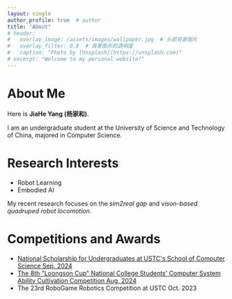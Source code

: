```yaml
---
layout: single
author_profile: true  # author
title: "About"
# header:
#   overlay_image: /assets/images/wallpaper.jpg  # 头部背景图片
#   overlay_filter: 0.8  # 背景图片的透明度
#   caption: "Photo by [Unsplash](https://unsplash.com)"
# excerpt: "Welcome to my personal website!"
---
```


# About Me

Here is **JiaHe Yang (杨家和)**.

I am an undergraduate student at the University of Science and Technology of China, majored in Computer Science. 

# Research Interests

- Robot Learning
- Embodied AI

My recent research focuses on the *sim2real gap* and *vison-based quadruped robot locomotion*.

# Competitions and Awards

- [National Scholarship for Undergraduates at USTC's School of Computer Science  Sep. 2024](https://cs.ustc.edu.cn/2024/0924/c3054a654477/page.htm)
- [The 8th "Loongson Cup" National College Students' Computer System Ability Cultivation Competition  Aug. 2024](https://www.nscscc.com/?p=619)
- The 23rd RoboGame Robotics Competition at USTC  Oct. 2023